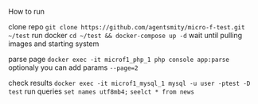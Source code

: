 How to run

clone repo ```git clone https://github.com/agentsmity/micro-f-test.git ~/test```
run docker ```cd ~/test && docker-compose up -d```
wait until pulling images and starting system

parse page ```docker exec -it microf1_php_1 php console app:parse```
optionaly you can add params ```--page=2```

check results ```docker exec -it microf1_mysql_1 mysql -u user -ptest -D test```
run queries 
```set names utf8mb4;```
```seelct * from news```